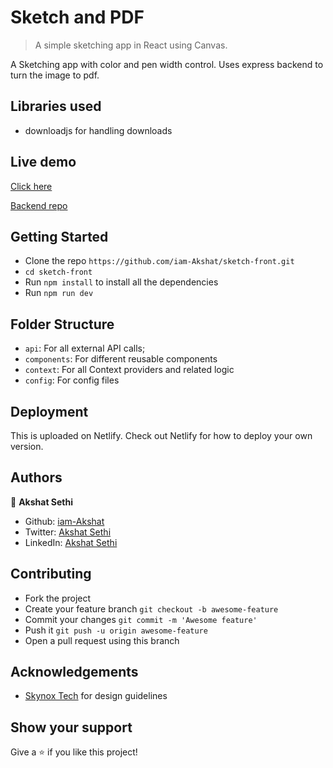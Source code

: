 # Sketch and PDF

> A simple sketching app in React using Canvas.

A Sketching app with color and pen width control.
Uses express backend to turn the image to pdf.

## Libraries used
- downloadjs for handling downloads

## Live demo

[Click here](https://gallant-thompson-dcb12f.netlify.app/)

[Backend repo](https://github.com/iam-Akshat/sketch-back)

## Getting Started

- Clone the repo `https://github.com/iam-Akshat/sketch-front.git`
- `cd sketch-front` 
- Run `npm install` to install all the dependencies
- Run `npm run dev`

## Folder Structure
- `api`: For all external API calls;
- `components`: For different reusable components
- `context`: For all Context providers and related logic
- `config`: For config files

## Deployment
 This is uploaded on Netlify. Check out Netlify for how to deploy your own version.


## Authors

👤 **Akshat Sethi**

- Github: [iam-Akshat](https://github.com/iam-Akshat)
- Twitter: [Akshat Sethi](https://twitter.com/akshatsethi)
- LinkedIn: [Akshat Sethi](https://linkedin.com/in/akshatsethi)

## Contributing

- Fork the project
- Create your feature branch `git checkout -b awesome-feature`
- Commit your changes `git commit -m 'Awesome feature'`
- Push it `git push -u origin awesome-feature`
- Open a pull request using this branch

## Acknowledgements
- [Skynox Tech](https://forms.clickup.com/f/1rz92-6808/9ZC076ZKWDR4FG21ZI) for design guidelines
## Show your support

Give a ⭐️ if you like this project!
